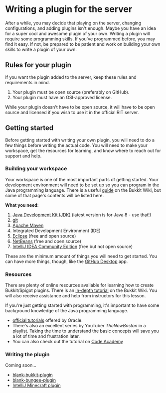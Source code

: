 Writing a plugin for the server
===============================

After a while, you may decide that playing on the server, changing configurations, and adding plugins isn't enough. Maybe you have an idea for a super cool and awesome plugin of your own. Writing a plugin will require some programming skills. If you've programmed before, you may find it easy. If not, be prepared to be patient and work on building your own skills to write a plugin of your own.


## Rules for your plugin

If you want the plugin added to the server, keep these rules and requirements in mind.

1. Your plugin must be open source (preferably on GitHub).
2. Your plugin must have an OSI-approved license.

While your plugin doesn't have to be open source, it will have to be open source and licensed if you wish to use it in the official RIT server.


## Getting started

Before getting started with writing your own plugin, you will need to do a few things before writing the actual code. You will need to make your workspace, get the resources for learning, and know where to reach out for support and help.

### Building your workspace

Your workspace is one of the most important parts of getting started. Your development environment will need to be set up so you can program in the Java programming language. There is a useful [guide](http://wiki.bukkit.org/Setting_Up_Your_Workspace) on the Bukkit Wiki, but some of that page's contents will be listed here.

**What you need**:

1. [Java Development Kit (JDK)](http://www.oracle.com/technetwork/java/javase/downloads/index.html) (latest version is for Java 8 - use that!)
2. [git](https://git-scm.com/)
3. [Apache Maven](https://maven.apache.org/)
4. Integrated Development Environment (IDE)
 1. [Eclipse](http://www.eclipse.org/) (free and open source)
 2. [NetBeans](http://netbeans.org/) (free and open source)
 3. [IntelliJ IDEA Community Edition](https://www.jetbrains.com/idea/) (free but not open source)

These are the minimum amount of things you will need to get started. You can have more things, though, like the [GitHub Desktop](https://desktop.github.com/) app.

### Resources

There are plenty of online resources available for learning how to create Bukkit/Spigot plugins. There is an [in-depth tutorial](http://wiki.bukkit.org/Plugin_Tutorial) on the Bukkit Wiki. You will also receive assistance and help from instructors for this lesson.

If you're just getting started with programming, it's important to have some background knowledge of the Java programming language. 

* [official tutorials](http://docs.oracle.com/javase/tutorial/) offered by Oracle. 
* There's also an excellent series by YouTuber _TheNewBoston_ in a [playlist](https://www.youtube.com/playlist?list=PLFE2CE09D83EE3E28). Taking the time to understand the basic concepts will save you a lot of time and frustration later.
* You can also check out the tutorial on [Code Academy](https://www.codecademy.com/learn/learn-java)


### Writing the plugin

Coming soon…

* [blank-bukkit-plugin](https://bitbucket.org/Vertanzil/blank-bukkit-plugin)
* [blank-bungee-plugin](https://bitbucket.org/Vertanzil/blank-bungee-plugin)
* [IntelliJ Minecraft plugin](https://plugins.jetbrains.com/plugin/8327)
